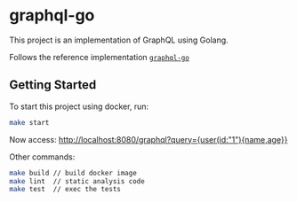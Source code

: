 # graphql-go
This project is an implementation of GraphQL using Golang.

Follows the reference implementation
[`graphql-go`](https://github.com/graphql-go/graphql)

## Getting Started
To start this project using docker, run:
```bash
make start
```

Now access:
[http://localhost:8080/graphql?query={user(id:"1"){name,age}}](http://localhost:8080/graphql?query={user(id:"1"){name,age}})

Other commands:
```bash
make build // build docker image
make lint  // static analysis code
make test  // exec the tests
```
